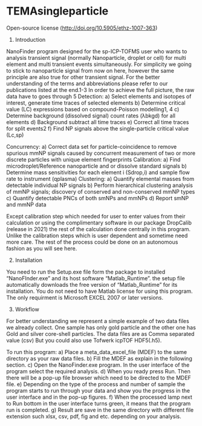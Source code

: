 # TEMAsingleparticle

Open-source license (http://doi.org/10.5905/ethz-1007-363) 

 1.	Introduction
 
NanoFinder program designed for the sp-ICP-TOFMS user who wants to analysis transient signal (normally Nanoparticle, droplet or cell) for multi element and multi transient events simultaneously. For simplicity we going to stick to nanoparticle signal from now on here, however the same principle are also true for other transient signal. For the better understanding of the terms and abbreviations please refer to our publications listed at the end.1-3
In order to achieve the full picture, the raw data have to goes through 5 
Detection:
a)	Select elements and isotopes of interest, generate time traces of selected elements
b)	Determine critical value (LC) expressions based on compound-Poisson modelling1, 4
c)	Determine background (dissolved signal) count rates (λbkgd) for all elements
d)	Background subtract all time traces
e)	Correct all time traces for split events2
f)	Find NP signals above the single-particle critical value (Lc,sp)

Concurrency: 
a)	Correct data set for particle-coincidence to remove spurious mmNP signals caused by concurrent measurement of two or more discrete particles with unique element fingerprints
Calibration:
a)	Find microdroplet/Reference nanoparticle and or dissolve standard signals
b)	Determine mass sensitivities for each element i (Sdrop,i) and sample flow rate to instrument (qplasma)
Clustering:
a)	Quantify elemental masses from detectable individual NP signals 
b)	Perform hierarchical clustering analysis of mmNP signals; discovery of conserved and non-conserved mmNP types
c)	Quantify detectable PNCs of both smNPs and mmNPs
d)	Report smNP and mmNP data

Except calibration step which needed for user to enter values from their calculation or using the complimentary software in our package DropCalib (release in 2021) the rest of the calculation done centrally in this program. Unlike the calibration steps which is user dependent and sometime need more care. The rest of the process could be done on an autonomous fashion as you will see here.

2.	Installation

You need to run the Setup.exe file form the package to installed “NanoFInder.exe” and its host software “Matlab_Runtime”. the setup file automatically downloads the free version of “Matlab_Runtime” for its installation. You do not need to have Matlab license for using this program. The only requirment is Microsoft EXCEL 2007 or later versions.

3.	Workflow

For better understanding we represent a simple example of two data files we already collect. One sample has only gold particle and the other one has Gold and silver core-shell particles. The data files are as Comma separated value (csv) But you could also use Tofwerk icpTOF HDF5(.h5).

To run this program:
a)	Place a meta_data_excel_file (MDEF) to the same directory as your raw data files.
b)	Fill the MDEF as explain in the following section.
c)	Open the NanoFinder.exe program. In the user interface of the program select the required analysis.
d)	When you ready press Run. Then there will be a pop-up file browser which need to be directed to the MDEF file.
e)	Depending on the type of the process and number of sample the program starts to run through your data and show you the progress in the user interface and in the pop-up figures.
f)	When the processed lamp next to Run bottom in the user interface turns green, it means that the program run is completed.
g)	Result are save in the same directory with different file extension such xlsx, csv, pdf, fig and etc. depending on your analysis.
